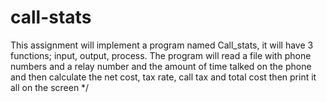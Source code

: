 # call-stats
This assignment will implement a program named Call_stats, it will have 3 functions; input, output, process. The program will read a file with phone numbers and a relay number and the amount of time talked on the phone and then calculate the net cost, tax rate, call tax and total cost then print it all on the screen */
